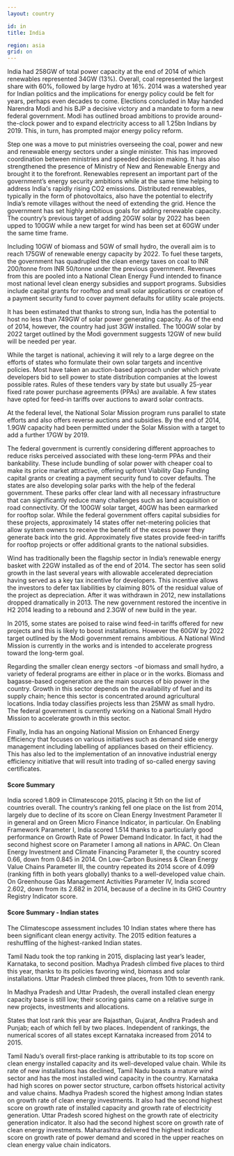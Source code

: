 ```yaml
---
layout: country

id: in
title: India

region: asia
grid: on
---
```


India had 258GW of total power capacity at the end of 2014 of which renewables represented 34GW (13%). Overall, coal represented the largest share with 60%, followed by large hydro at 16%.
2014 was a watershed year for Indian politics and the implications for energy policy could be felt for years, perhaps even decades to come. Elections concluded in May handed Narendra Modi and his BJP a decisive victory and a mandate to form a new federal government.
Modi has outlined broad ambitions to provide around-the-clock power and to expand electricity access to all 1.25bn Indians by 2019. This, in turn, has prompted major energy policy reform. 

Step one was a move to put ministries overseeing the coal, power and new and renewable energy sectors under a single minister. This has improved coordination between ministries and speeded decision making. It has also strengthened the presence of Ministry of New and Renewable Energy and brought it to the forefront.
Renewables represent an important part of the government’s energy security ambitions while at the same time helping to address India's rapidly rising CO2 emissions. Distributed renewables, typically in the form of photovoltaics, also have the potential to electrify India’s remote villages without the need of extending the grid. 
Hence the government has set highly ambitious goals for adding renewable capacity. The country’s previous target of adding 20GW solar by 2022 has been upped to 100GW while a new target for wind has been set at 60GW under the same time frame.

Including 10GW of biomass and 5GW of small hydro, the overall aim is to reach 175GW of renewable energy capacity by 2022.
To fuel these targets, the government has quadrupled the clean energy taxes on coal to INR 200/tonne from INR 50/tonne under the previous government. Revenues from this are pooled into a National Clean Energy Fund intended to finance most national level clean energy subsidies and support programs. Subsidies include capital grants for rooftop and small solar applications or creation of a payment security fund to cover payment defaults for utility scale projects.

It has been estimated that thanks to strong sun, India has the potential to host no less than 749GW of solar power generating capacity.  As of the end of 2014, however, the country had just 3GW installed. The 100GW solar by 2022 target outlined by the Modi government suggests 12GW of new build will be needed per year. 

While the target is national, achieving it will rely to a large degree on the efforts of states who formulate their own solar targets and incentive policies. Most have taken an auction-based approach under which private developers bid to sell power to state distribution companies at the lowest possible rates. Rules of these tenders vary by state but usually 25-year fixed rate power purchase agreements (PPAs) are available. A few states have opted for feed-in tariffs over auctions to award solar contracts.

At the federal level, the National Solar Mission program runs parallel to state efforts and also offers reverse auctions and subsidies. By the end of 2014, 1.9GW capacity had been permitted under the Solar Mission with a target to add a further 17GW by 2019.

The federal government is currently considering different approaches to reduce risks perceived associated with these long-term PPAs and their bankability. These include bundling of solar power with cheaper coal to make its price market attractive, offering upfront Viability Gap Funding capital grants or creating a payment security fund to cover defaults. The states are also developing solar parks with the help of the federal government. These parks offer clear land with all necessary infrastructure that can significantly reduce many challenges such as land acquisition or road connectivity. 
Of the 100GW solar target, 40GW has been earmarked for rooftop solar. While the federal government offers capital subsidies for these projects, approximately 14 states offer net-metering policies that allow system owners to receive the benefit of the excess power they generate back into the grid. Approximately five states provide feed-in tariffs for rooftop projects or offer additional grants to the national subsidies.

Wind has traditionally been the flagship sector in India’s renewable energy basket with 22GW installed as of the end of 2014. The sector has seen solid growth in the last several years with allowable accelerated depreciation having served as a key tax incentive for developers. This incentive allows the investors to defer tax liabilities by claiming 80% of the residual value of the project as depreciation. After it was withdrawn in 2012, new installations dropped dramatically in 2013. The new government restored the incentive in H2 2014 leading to a rebound and 2.3GW of new build in the year.

In 2015, some states are poised to raise wind feed-in tariffs offered for new projects and this is likely to boost installations. However the 60GW by 2022 target outlined by the Modi government remains ambitious. A National Wind Mission is currently in the works and is intended to accelerate progress toward the long-term goal.

Regarding the smaller clean energy sectors ¬of biomass and small hydro, a variety of federal programs are either in place or in the works. Biomass and bagasse-based cogeneration are the main sources of bio power in the country. Growth in this sector depends on the availability of fuel and its supply chain; hence this sector is concentrated around agricultural locations.
India today classifies projects less than 25MW as small hydro. The federal government is currently working on a National Small Hydro Mission to accelerate growth in this sector.

Finally, India has an ongoing National Mission on Enhanced Energy Efficiency that focuses on various initiatives such as demand side energy management including labelling of appliances based on their efficiency. This has also led to the implementation of an innovative industrial energy efficiency initiative that will result into trading of so-called energy saving certificates. 

#### Score Summary

India scored 1.809 in Climatescope 2015, placing it 5th on the list of countries overall.  The country’s ranking fell one place on the list from 2014, largely due to decline of its score on Clean Energy Investment Parameter II in general and on Green Micro Finance Indicator, in particular.
On Enabling Framework Parameter I, India scored 1.514 thanks to a particularly good performance on Growth Rate of Power Demand Indicator.  In fact, it had the second highest score on Parameter I among all nations in APAC.
On Clean Energy Investment and Climate Financing Parameter II, the country scored 0.66, down from 0.845 in 2014.
On Low-Carbon Business & Clean Energy Value Chains Parameter III, the country repeated its 2014 score of 4.099 (ranking fifth in both years globally) thanks to a well-developed value chain.
On Greenhouse Gas Management Activities Parameter IV, India scored 2.602, down from its 2.682 in 2014, because of a decline in its GHG Country Registry Indicator score.

#### Score Summary - Indian states

The Climatescope assessment includes 10 Indian states where there has been significant clean energy activity. The 2015 edition features a reshuffling of the highest-ranked Indian states.

Tamil Nadu took the top ranking in 2015, displacing last year’s leader, Karnataka, to second position. Madhya Pradesh climbed five places to third this year, thanks to its policies favoring wind, biomass and solar installations. 
Uttar Pradesh climbed three places, from 10th to seventh rank.

In Madhya Pradesh and Uttar Pradesh, the overall installed clean energy capacity base is still low; their scoring gains came on a relative surge in new projects, investments and allocations.

States that lost rank this year are Rajasthan, Gujarat, Andhra Pradesh and Punjab; each of which fell by two places. 
Independent of rankings, the numerical scores of all states except Karnataka increased from 2014 to 2015. 

Tamil Nadu’s overall first-place ranking is attributable to its top score on clean energy installed capacity and its well-developed value chain. While its rate of new installations has declined, Tamil Nadu boasts a mature wind sector and has the most installed wind capacity in the country.
Karnataka had high scores on power sector structure, carbon offsets historical activity and value chains.
Madhya Pradesh scored the highest among Indian states on growth rate of clean energy investments. It also had the second highest score on growth rate of installed capacity and growth rate of electricity generation. 
Uttar Pradesh scored highest on the growth rate of electricity generation indicator. It also had the second highest score on growth rate of clean energy investments. 
Maharashtra delivered the highest indicator score on growth rate of power demand and scored in the upper reaches on clean energy value chain indicators.
